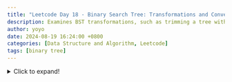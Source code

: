 ```yaml
---
title: "Leetcode Day 18 - Binary Search Tree: Transformations and Conversions"
description: Examines BST transformations, such as trimming a tree within a given range, converting a sorted array into a balanced BST, and converting a BST to a greater tree by modifying its node values.
author: yoyo
date: 2024-08-19 16:24:00 +0800
categories: [Data Structure and Algorithm, Leetcode]
tags: [binary tree]
---
```


<details>
  <summary>Click to expand!</summary>

  ### Collapsible Content
  You can put any content inside this collapsible section, including code blocks, text, lists, and more.

  ```python
  def hello_world():
      print("Hello, world!")
</details>
```

## Binary Tree

> [Link to note about binary tree](https://yuyulyu.github.io/posts/binary-tree/)
{: .prompt-tip }

| Diff                                                                                                | Problem                                                                                 | Python | Java |
|-----------------------------------------------------------------------------------------------------|-----------------------------------------------------------------------------------------|--------|------|
| ![Medium](https://img.shields.io/badge/Medium-yellow)                                               | [669 Trim a Binary Search Tree](#trim-a-binary-search-tree)                                          |✅      |      |
| ![Easy](https://img.shields.io/badge/Easy-brightgreen)                                                | [108 Convert Sorted Array to Binary Search Tree](#convert-sorted-array-to-binary-search-tree)                |✅      |      |
| ![Medium](https://img.shields.io/badge/Medium-yellow)                                              | [538 Convert BST to Greater Tree](#convert-bst-to-greater-tree)               |✅      |      |


## Trim a Binary Search Tree

> [Link to Leetcode question](https://leetcode.com/problems/trim-a-binary-search-tree/description/)[^tabst]
{: .prompt-info }

Given the `root` of a binary search tree and the lowest and highest boundaries as `low` and `high`, trim the tree so that all its elements lies in `[low, high]`. Trimming the tree should not change the relative structure of the elements that will remain in the tree (i.e., any node's descendant should remain a descendant). It can be proven that there is a unique answer.

Return the root of the trimmed binary search tree. Note that the root may change depending on the given bounds.

**Example 1**

![Desktop View](/assets/image/leetcode/leetcode-day-18/trim-a-binary-search-tree-example-1.jpeg)

```
Input: root = [1,0,2], low = 1, high = 2
Output: [1,null,2]
```

**Example 2**

![Desktop View](/assets/image/leetcode/leetcode-day-18/trim-a-binary-search-tree-example-2.jpeg)

```
Input: root = [3,0,4,null,2,null,null,1], low = 1, high = 3
Output: [3,2,null,1]
```

### Solution

> A detailed explaination of solution can be found [here](https://programmercarl.com/0669.修剪二叉搜索树.html)[^tabstSolution].

#### Python

```python
class Solution(object):
    def trimBST(self, root, low, high):
        if root is None:
            return None

        root.left = self.trimBST(root.left, low, high) 
        root.right = self.trimBST(root.right, low, high)
        
        if root.val < low:
            root = root.right
        elif root.val > high:
            root = root.left
        
        return root
```

## Convert Sorted Array to Binary Search Tree

> [Link to Leetcode question](https://leetcode.com/problems/convert-sorted-array-to-binary-search-tree/description/)[^csatbst]
{: .prompt-info }

Given an integer array `nums` where the elements are sorted in ascending order, convert it to a 
height-balanced binary search tree.

**Example 1**

![Desktop View](/assets/image/leetcode/leetcode-day-18/convert-sorted-array-to-binary-search-tree-example-1.jpeg)

```
Input: nums = [-10,-3,0,5,9]
Output: [0,-3,9,-10,null,5]
Explanation: [0,-10,5,null,-3,null,9] is also accepted:
```

![Desktop View](/assets/image/leetcode/leetcode-day-18/convert-sorted-array-to-binary-search-tree-example-2.jpeg)

**Example 2**

![Desktop View](/assets/image/leetcode/leetcode-day-18/convert-sorted-array-to-binary-search-tree-example-3.jpeg)
```
Input: nums = [1,3]
Output: [3,1]
Explanation: [1,null,3] and [3,1] are both height-balanced BSTs.
```

### Solution

> A detailed explaination of solution can be found [here](https://programmercarl.com/0108.将有序数组转换为二叉搜索树.html)[^csatbstSolution].

#### Python

```python
class Solution(object):
    def sortedArrayToBST(self, nums):
        if len(nums) == 0:
            return None    
        if len(nums) == 1:
            return TreeNode(nums[0])
        
        i = len(nums) // 2
        node = TreeNode(nums[i])
        node.left = self.sortedArrayToBST(nums[:i])
        if i + 1 < len(nums):
            node.right = self.sortedArrayToBST(nums[i+1:])
        
        return node
```
### Similar Questions

| Diff                                                                                                 | Similar Questions                                                                                       | Python | Java |
|------------------------------------------------------------------------------------------------------|---------------------------------------------------------------------------------------------------------|--------|------|
| ![Medium](https://img.shields.io/badge/Medium-yellow)                                                | [109 Convert Sorted List to Binary Search Tree](https://leetcode.com/problems/convert-sorted-list-to-binary-search-tree/)[^csltbst] |        |      |


## Convert BST to Greater Tree

> [Link to Leetcode question](https://leetcode.com/problems/convert-bst-to-greater-tree/description/)[^cbtgt]
{: .prompt-info }

Given the root of a Binary Search Tree (BST), convert it to a Greater Tree such that every key of the original BST is changed to the original key plus the sum of all keys greater than the original key in BST.

As a reminder, a binary search tree is a tree that satisfies these constraints:

- The left subtree of a node contains only nodes with keys less than the node's key.
- The right subtree of a node contains only nodes with keys greater than the node's key.
- Both the left and right subtrees must also be binary search trees.
 
**Example 1**

![Desktop View](/assets/image/leetcode/leetcode-day-18/convert-bst-to-greater-tree-example-1.png)

```
Input: root = [4,1,6,0,2,5,7,null,null,null,3,null,null,null,8]
Output: [30,36,21,36,35,26,15,null,null,null,33,null,null,null,8]
```

**Example 2**

```
Input: root = [0,null,1]
Output: [1,null,1]
```

### Solution

> A detailed explaination of solution can be found [here](https://programmercarl.com/0538.把二叉搜索树转换为累加树.html)[^cbtgtSolution].

#### Python

```python
class Solution(object):
    def convertBST(self, root):
        
        def getSum(node, s):
            if node is None:
                return 0

            new_s = s + node.val
            new_s += getSum(node.right,s)
            node.val = new_s
            new_s += getSum(node.left,new_s)

            return new_s - s
        
        getSum(root, 0)
        return root
```

## Reference
[^tabst]:Leetcode-669 Trim a Binary Search Tree: [https://leetcode.com/problems/trim-a-binary-search-tree/description/](https://leetcode.com/problems/trim-a-binary-search-tree/description/).
[^tabstSolution]:代码随想录-修剪二叉搜索树: [https://programmercarl.com/0669.修剪二叉搜索树.html](https://programmercarl.com/0669.修剪二叉搜索树.html).
[^csatbst]:Leetcode-108 Convert Sorted Array to Binary Search Tree: [https://leetcode.com/problems/convert-sorted-array-to-binary-search-tree/description/](https://leetcode.com/problems/convert-sorted-array-to-binary-search-tree/description/)
[^csatbstSolution]:代码随想录-将有序数组转换为二叉搜索树: [https://programmercarl.com/0108.将有序数组转换为二叉搜索树.html](https://programmercarl.com/0108.将有序数组转换为二叉搜索树.html).
[^csltbst]:Leetcode-109. Convert Sorted List to Binary Search Tree: [https://leetcode.com/problems/convert-sorted-list-to-binary-search-tree/](https://leetcode.com/problems/convert-sorted-list-to-binary-search-tree/).
[^cbtgt]:Leetcode-538 Convert BST to Greater Tree: [https://leetcode.com/problems/convert-bst-to-greater-tree/description/](https://leetcode.com/problems/convert-bst-to-greater-tree/description/).
[^cbtgtSolution]:代码随想录-把二叉搜索树转换为累加树: [https://programmercarl.com/0538.把二叉搜索树转换为累加树.html](https://programmercarl.com/0538.把二叉搜索树转换为累加树.html).
